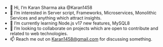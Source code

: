 - 👋 Hi, I’m Karan Sharma aka @Karan1458
- 👀 I’m interested in Server script, Frameworks, Microservices, Monolithic Services and anything which attract insights.
- 🌱 I’m currently learning Node.js v17 new features, MySQL8
- 💞️ I’m looking to collaborate on projects which are open to contribute and related to web technologies.
- 📫 Reach me out on Karan1458@gmail.com for discussing something. 

<!---
Karan1458/Karan1458 is a ✨ special ✨ repository because its `README.md` (this file) appears on your GitHub profile.
You can click the Preview link to take a look at your changes.
--->

